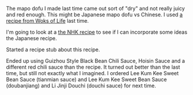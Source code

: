 ---
---
The mapo dofu I made last time came out sort of "dry" and not really juicy and red enough. This might be Japanese mapo dofu vs Chinese. I used [a recipe from Woks of Life](https://thewoksoflife.com/ma-po-tofu-real-deal/) last time.

I'm going to look at a [the NHK recipe](https://www.kyounoryouri.jp/recipe/3771_%E3%83%9E%E3%83%BC%E3%83%9C%E3%83%BC%E8%B1%86%E8%85%90.html) to see if I can incorporate some ideas the Japanese recipe.

Started a recipe stub about this recipe.

Ended up using Guizhou Style Black Bean Chili Sauce, Hoisin Sauce and a different red chili sauce than the recipe. It turned out better than the last time, but still not exactly what I imagined. I ordered Lee Kum Kee Sweet Bean Sauce (tianmian sauce) and Lee Kum Kee Sweet Bean Sauce (doubanjiang) and Li Jinji Douchi (douchi sauce) for next time.